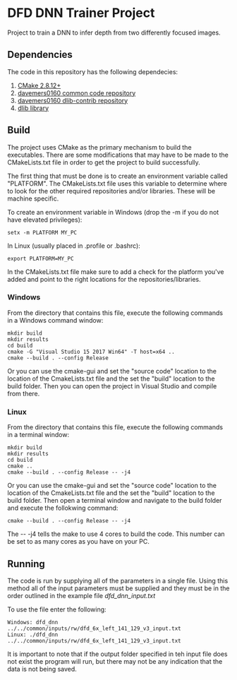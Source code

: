 # DFD DNN Trainer Project
Project to train a DNN to infer depth from two differently focused images.

## Dependencies

The code in this repository has the following dependecies:

1. [CMake 2.8.12+](https://cmake.org/download/ )
2. [davemers0160 common code repository](https://github.com/davemers0160/Common )
3. [davemers0160 dlib-contrib repository](https://github.com/davemers0160/dlib-contrib )
4. [dlib library](http://dlib.net/ )

## Build

The project uses CMake as the primary mechanism to build the executables.  There are some modifications that may have to be made to the CMakeLists.txt file in order to get the project to build successfully.

The first thing that must be done is to create an environment variable called "PLATFORM".  The CMakeLists.txt file uses this variable to determine where to look for the other required repositories and/or libraries.  These will be machine specific.

To create an environment variable in Windows (drop the -m if you do not have elevated privileges):
```
setx -m PLATFORM MY_PC
```

In Linux (usually placed in .profile or .bashrc):
```
export PLATFORM=MY_PC
```

In the CMakeLists.txt file make sure to add a check for the platform you've added and point to the right locations for the repositories/libraries.

### Windows

From the directory that contains this file, execute the following commands in a Windows command window:

```
mkdir build
mkdir results
cd build
cmake -G "Visual Studio 15 2017 Win64" -T host=x64 ..
cmake --build . --config Release
```

Or you can use the cmake-gui and set the "source code" location to the location of the CmakeLists.txt file and the set the "build" location to the build folder. Then you can open the project in Visual Studio and compile from there.

### Linux

From the directory that contains this file, execute the following commands in a terminal window:

```
mkdir build
mkdir results
cd build
cmake ..
cmake --build . --config Release -- -j4
```

Or you can use the cmake-gui and set the "source code" location to the location of the CmakeLists.txt file and the set the "build" location to the build folder. Then open a terminal window and navigate to the build folder and execute the follokwing command:

```
cmake --build . --config Release -- -j4
```

The -- -j4 tells the make to use 4 cores to build the code.  This number can be set to as many cores as you have on your PC.

## Running

The code is run by supplying all of the parameters in a single file.  Using this method all of the input parameters must be supplied and they must be in the order outlined in the example file *dfd_dnn_input.txt*

To use the file enter the following:

```
Windows: dfd_dnn ../../common/inputs/rw/dfd_6x_left_141_129_v3_input.txt
Linux: ./dfd_dnn ../../common/inputs/rw/dfd_6x_left_141_129_v3_input.txt
```

It is important to note that if the output folder specified in teh input file does not exist the program will run, but there may not be any indication that the data is not being saved.



